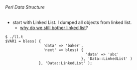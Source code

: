 ###### Perl Data Structure
* start with Linked List. I dumped all objects from linked list. 
  * [why do we still bother linked list](http://www.slideshare.net/lembark/perly-linked-lists)?
```
$ ./ll.t
$VAR1 = bless( {
                 'data' => 'baker',
                 'next' => bless( {
                                    'data' => 'abc'
                                  }, 'Data::LinkedList' )
               }, 'Data::LinkedList' );
```
